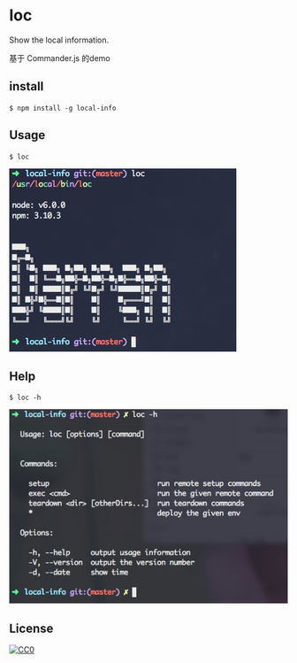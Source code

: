 # loc

Show the local information.

基于 Commander.js 的demo


## install

```
$ npm install -g local-info
```

## Usage

```
$ loc
```
![loc](https://raw.githubusercontent.com/nieweidong/local-info/master/img/loc.png)

## Help

```
$ loc -h
```
![loc](https://raw.githubusercontent.com/nieweidong/local-info/master/img/loc-h.png)

## License

[![CC0](http://mirrors.creativecommons.org/presskit/buttons/88x31/svg/cc-zero.svg)](https://creativecommons.org/publicdomain/zero/1.0/)
